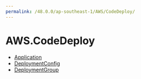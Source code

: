 ```yaml
---
permalink: /48.0.0/ap-southeast-1/AWS/CodeDeploy/
---
```


# AWS.CodeDeploy



* [Application](Application.md)
* [DeploymentConfig](DeploymentConfig.md)
* [DeploymentGroup](DeploymentGroup.md)